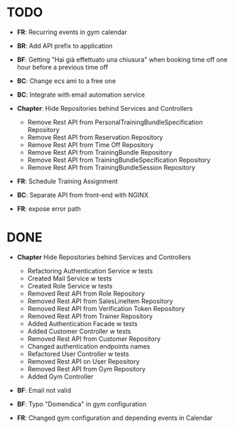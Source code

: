 # TODO
- **FR**: Recurring events in gym calendar
- **BR**: Add API prefix to application   
- **BF**: Getting "Hai già effettuato una chiusura" when booking time off one hour before a previous time off
- **BC**: Change ecs ami to a free one
- **BC**: Integrate with email automation service
- **Chapter**: Hide Repositories behind Services and Controllers
   - Remove Rest API from PersonalTrainingBundleSpecification Repository
   - Remove Rest API from Reservation Repository
   - Remove Rest API from Time Off Repository
   - Remove Rest API from TrainingBundle Repository
   - Remove Rest API from TrainingBundleSpecification Repository
   - Remove Rest API from TrainingBundleSession Repository
  
- **FR**: Schedule Training Assignment
- **BC**: Separate API from front-end with NGINX  
- **FR**: expose error path

# DONE
- **Chapter** Hide Repositories behind Services and Controllers
   - Refactoring Authentication Service w tests
   - Created Mail Service w tests
   - Created Role Service w tests
   - Removed Rest API from Role Repository 
   - Removed Rest API from SalesLineItem Repository 
   - Removed Rest API from Verification Token Repository 
   - Removed Rest API from Trainer Repository
   - Added Authentication Facade w tests
   - Added Customer Controller w tests
   - Removed Rest API from Customer Repository
   - Changed authentication endpoints names
   - Refactored User Controller w tests
   - Removed Rest API on User Repository
   - Removed Rest API from Gym Repository
   - Added Gym Controller
   
- **BF**: Email not valid
- **BF**: Typo "Domendica" in gym configuration
- **FR**: Changed gym configuration and depending events in Calendar
